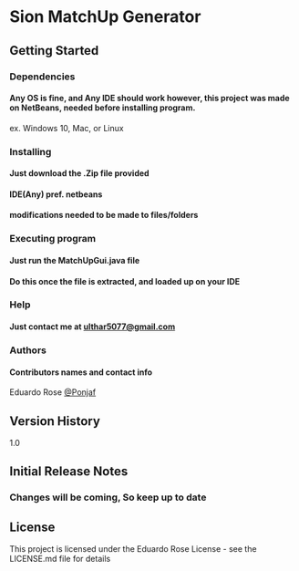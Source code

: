 # Sion MatchUp Generator

## Getting Started
### Dependencies
#### Any OS is fine, and Any IDE should work however, this project was made on NetBeans, needed before installing program.
ex. Windows 10, Mac, or Linux

### Installing
#### Just download the .Zip file provided
#### IDE(Any) pref. netbeans
#### modifications needed to be made to files/folders

### Executing program
#### Just run the MatchUpGui.java file
#### Do this once the file is extracted, and loaded up on your IDE

### Help
#### Just contact me at ulthar5077@gmail.com

### Authors
#### Contributors names and contact info
   Eduardo Rose
   [@Ponjaf](https://pages.github.com/)


## Version History
1.0

## Initial Release Notes
### Changes will be coming, So keep up to date

## License
This project is licensed under the Eduardo Rose License - see the LICENSE.md file for details
